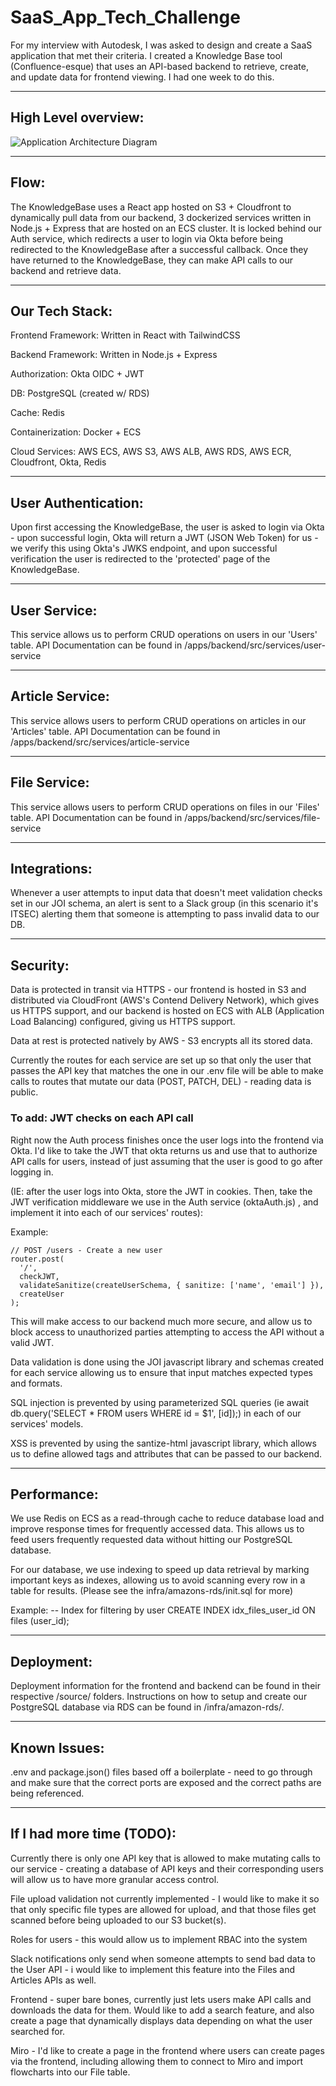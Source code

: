 # SaaS_App_Tech_Challenge
For my interview with Autodesk, I was asked to design and create a SaaS application that met their criteria. I created a Knowledge Base tool (Confluence-esque) that uses an API-based backend to retrieve, create, and update data for frontend viewing. I had one week to do this.

---------------------------------------------------------

## High Level overview:

![Application Architecture Diagram](https://github.com/user-attachments/assets/ec32d0ae-a2f4-4bc8-94c5-c91508b63ad8)


---------------------------------------------------------

## Flow:

The KnowledgeBase uses a React app hosted on S3 + Cloudfront to dynamically pull data from our backend, 3 dockerized services written in Node.js + Express that are hosted on an ECS cluster. 
It is locked behind our Auth service, which redirects a user to login via Okta before being redirected to the KnowledgeBase after a successful callback. 
Once they have returned to the KnowledgeBase, they can make API calls to our backend and retrieve data.

---------------------------------------------------------


## Our Tech Stack:

Frontend Framework: Written in React with TailwindCSS

Backend Framework: Written in Node.js + Express

Authorization:	Okta OIDC + JWT

DB:	PostgreSQL (created w/ RDS)

Cache:	Redis

Containerization:	Docker + ECS

Cloud Services:	AWS ECS, AWS S3, AWS ALB, AWS RDS, AWS ECR, Cloudfront, Okta, Redis

---------------------------------------------------------

## User Authentication:

Upon first accessing the KnowledgeBase, the user is asked to login via Okta - upon successful login, Okta will return a JWT (JSON Web Token) for us - we verify this using Okta's JWKS endpoint, and upon successful verification the user is redirected to the 'protected' page of the KnowledgeBase.

---------------------------------------------------------

## User Service:

This service allows us to perform CRUD operations on users in our 'Users' table. API Documentation can be found in /apps/backend/src/services/user-service

---------------------------------------------------------

## Article Service:

This service allows users to perform CRUD operations on articles in our 'Articles' table. API Documentation can be found in /apps/backend/src/services/article-service

---------------------------------------------------------

## File Service:

This service allows users to perform CRUD operations on files in our 'Files' table. API Documentation can be found in /apps/backend/src/services/file-service

---------------------------------------------------------

## Integrations:

Whenever a user attempts to input data that doesn't meet validation checks set in our JOI schema, an alert is sent to a Slack group (in this scenario it's ITSEC) alerting them that someone is attempting to pass invalid data to our DB.

---------------------------------------------------------

## Security:

Data is protected in transit via HTTPS - our frontend is hosted in S3 and distributed via CloudFront (AWS's Contend Delivery Network), which gives us HTTPS support, and our backend is hosted on ECS with ALB (Application Load Balancing) configured, giving us HTTPS support.

Data at rest is protected natively by AWS - S3 encrypts all its stored data.

Currently the routes for each service are set up so that only the user that passes the API key that matches the one in our .env file will be able to make calls to routes that mutate our data (POST, PATCH, DEL) - reading data is public.

### To add: JWT checks on each API call 

Right now the Auth process finishes once the user logs into the frontend via Okta. I'd like to take the JWT that okta returns us and use that to authorize API calls for users, instead of just assuming that the user is good to go after logging in.

(IE: after the user logs into Okta, store the JWT in cookies. Then, take the JWT verification middleware we use in the Auth service (oktaAuth.js) , and implement it into each of our services' routes):

Example:
```
// POST /users - Create a new user
router.post(
  '/',
  checkJWT,
  validateSanitize(createUserSchema, { sanitize: ['name', 'email'] }),
  createUser
);
```
This will make access to our backend much more secure, and allow us to block access to unauthorized parties attempting to access the API without a valid JWT.

Data validation is done using the JOI javascript library and schemas created for each service allowing us to ensure that input matches expected types and formats.

SQL injection is prevented by using parameterized SQL queries (ie await db.query('SELECT * FROM users WHERE id = $1', [id]);) in each of our services' models.

XSS is prevented by using the santize-html javascript library, which allows us to define allowed tags and attributes that can be passed to our backend.

---------------------------------------------------------

## Performance:

We use Redis on ECS as a read-through cache to reduce database load and improve response times for frequently accessed data. This allows us to feed users frequently requested data without hitting our PostgreSQL database.

For our database, we use indexing to speed up data retrieval by marking important keys as indexes, allowing us to avoid scanning every row in a table for results. (Please see the infra/amazons-rds/init.sql for more)

Example:
-- Index for filtering by user
CREATE INDEX idx_files_user_id ON files (user_id);


---------------------------------------------------------

## Deployment: 

Deployment information for the frontend and backend can be found in their respective /source/ folders. Instructions on how to setup and create our PostgreSQL database via RDS can be found in /infra/amazon-rds/.

---------------------------------------------------------

## Known Issues:

.env and package.json() files based off a boilerplate - need to go through and make sure that the correct ports are exposed and the correct paths are being referenced.

---------------------------------------------------------

## If I had more time (TODO):

Currently there is only one API key that is allowed to make mutating calls to our service - creating a database of API keys and their corresponding users will allow us to have more granular access control.

File upload validation not currently implemented - I would like to make it so that only specific file types are allowed for upload, and that those files get scanned before being uploaded to our S3 bucket(s).

Roles for users - this would allow us to implement RBAC into the system

Slack notifications only send when someone attempts to send bad data to the User API - i would like to implement this feature into the Files and Articles APIs as well.

Frontend - super bare bones, currently just lets users make API calls and downloads the data for them. Would like to add a search feature, and also create a page that dynamically displays data depending on what the user searched for.

Miro - I'd like to create a page in the frontend where users can create pages via the frontend, including allowing them to connect to Miro and import flowcharts into our File table.


